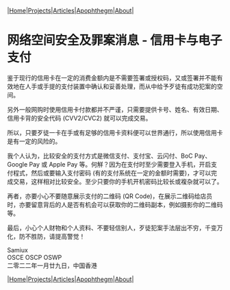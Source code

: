 |[Home](/README.md)|[Projects](/projects.md)|[Articles](/articles.md)|[Apophthegm](/apophthegm.md)|[About](/about.md)|

# 网络空间安全及罪案消息 - 信用卡与电子支付

鉴于现行的信用卡在一定的消费金额内是不需要签署或授权码，又或签署并不能有效地在人手或手提的支付装置中确认和妥善处理，而从中给予歹徒有成功犯案的空间。

另外一般网购时使用信用卡付款都并不严谨，只需要提供卡号、姓名、有效日期、信用卡背的安全代码 (CVV2/CVC2) 就可以完成交易。

所以，只要歹徒一卡在手或有足够的信用卡资料便可以世界通行，所以使用信用卡是有一定的风险的。

我个人认为，比较安全的支付方式是微信支付、支付宝、云闪付、BoC Pay、Google Pay 或 Apple Pay 等。何觧？因为在支付时至少需要登入手机，开启支付程式，然后或要输入支付密码 (有的支付系统在一定的金额时需要)，才可以完成交易，这样相对比较安全。至少只要你的手机开机密码比较长或複杂就可以了。

再者，亦要小心不要随意展示支付的二维码 (QR Code)，在展示二维码给店员时，亦要留意背后的人是否有机会可以获取你的二维码副本，例如摄影你的二维码等。

最后，小心个人财物和个人资料、不要轻信别人，歹徒犯案手法层出不穷，千变万化，防不胜防，请提高警觉！

Samiux  
OSCE  OSCP  OSWP  
二零二二年一月廿九日，中国香港  

|[Home](/README.md)|[Projects](/projects.md)|[Articles](/articles.md)|[Apophthegm](/apophthegm.md)|[About](/about.md)|
